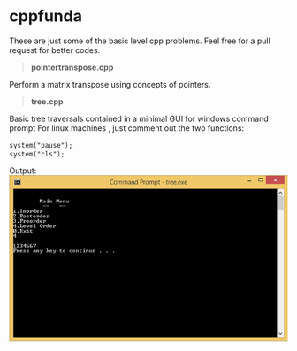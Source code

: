 # cppfunda
These are just some of the basic level cpp problems.
Feel free for a pull request for better codes.

>**pointertranspose.cpp**

Perform a matrix transpose using concepts of pointers.

>**tree.cpp**

Basic tree traversals contained in a minimal GUI for windows command prompt
For linux machines , just comment out the two functions:

```
system("pause");
system("cls");
```
Output:
![Tree](Images/tree.PNG)

